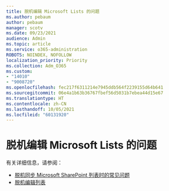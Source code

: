 ```yaml
---
title: 脱机编辑 Microsoft Lists 的问题
ms.author: pebaum
author: pebaum
manager: scotv
ms.date: 09/23/2021
audience: Admin
ms.topic: article
ms.service: o365-administration
ROBOTS: NOINDEX, NOFOLLOW
localization_priority: Priority
ms.collection: Adm_O365
ms.custom:
- "14010"
- "9008720"
ms.openlocfilehash: fec217f6311214e7945ddb564f2239155d64b641
ms.sourcegitcommit: 06e4a1b63b36767fbef56d5031b7ebea44d15e67
ms.translationtype: HT
ms.contentlocale: zh-CN
ms.lasthandoff: 10/05/2021
ms.locfileid: "60131920"
---
```

# <a name="issues-with-editing-microsoft-lists-offline"></a>脱机编辑 Microsoft Lists 的问题

有关详细信息，请参阅：

- [脱机同步 Microsoft SharePoint 列表时的常见问题](https://docs.microsoft.com/sharepoint/troubleshoot/lists-and-libraries/common-sync-issues)
- [脱机编辑列表](https://support.microsoft.com/office/edit-lists-offline-41403c3e-1795-4e07-b56b-ae591cbde2f9)